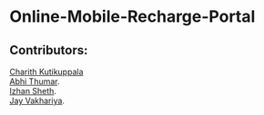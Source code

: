 # Online-Mobile-Recharge-Portal


## Contributors:

[Charith Kutikuppala](https://github.com/itsmeck24)  
[Abhi Thumar](https://github.com/AbhiThumar).   
[Izhan Sheth]().   
[Jay Vakhariya](). 



